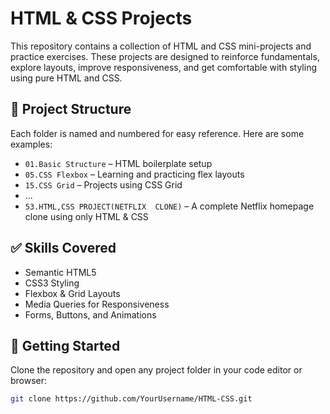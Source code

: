 # HTML & CSS Projects

This repository contains a collection of HTML and CSS mini-projects and practice exercises. These projects are designed to reinforce fundamentals, explore layouts, improve responsiveness, and get comfortable with styling using pure HTML and CSS.

## 📁 Project Structure

Each folder is named and numbered for easy reference. Here are some examples:

- `01.Basic Structure` – HTML boilerplate setup
- `05.CSS Flexbox` – Learning and practicing flex layouts
- `15.CSS Grid` – Projects using CSS Grid
- ...
- `53.HTML,CSS PROJECT(NETFLIX  CLONE)` – A complete Netflix homepage clone using only HTML & CSS

## ✅ Skills Covered

- Semantic HTML5
- CSS3 Styling
- Flexbox & Grid Layouts
- Media Queries for Responsiveness
- Forms, Buttons, and Animations

## 🚀 Getting Started

Clone the repository and open any project folder in your code editor or browser:
```bash
git clone https://github.com/YourUsername/HTML-CSS.git
